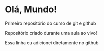 # Olá, Mundo!
 Primeiro repositório do curso de git e github

 Repositório criado durante uma aula ao vivo!
 
 Essa linha eu adicionei diretamente no github
